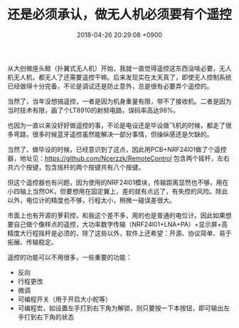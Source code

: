 ﻿---
layout: post
title: 还是必须承认，做无人机必须要有个遥控
date: 2018-04-26 20:29:08 +0900
categories: 技术 经验
---
从大创做座头鲸（扑翼式无人机）开始，我就一直觉得遥控这东西没啥必要，无人机无人机，都无人了还需要遥控干嘛。后来发现实在太天真了，即使无人控制系统已经做得十分完备，不论是调试还是防止意外，总是很有必要弄个遥控的。

当然了，当年没想搞遥控，一者是因为机身重量有限，带不了接收机。二者是因为当时技术有限，画了个LT8910的射频电路，误码率高达98%。

也因为一直以来没好好做遥控的事，不论是电设还是毕设做飞机的时候，都走了很多弯路，很多时候蓝牙遥控虽然能解决一部分事情，但操纵感还是欠缺的。

当然了，做毕设的时候，已经意识到了这点，因此用PCB+NRF24l01做了个遥控器，地址见：https://github.com/Ncerzzk/RemoteControl
包含两个摇杆，左右共六个按键，包含摇杆的两个按键共有八个按键。

但这个遥控器也有问题，因为使用的NRF24l01模块，传输距离显然也不够，用在小四轴上当然OK，但要想用在固定翼上，差的就有点远了，有失控的风险。除此以外，电位计的精度也不够，行程太小，稍微一碰误差很大。

市面上也有开源的萝莉控，和我这个差不多，用的也是普通的电位计。因此如果想要自己做个像样点的遥控，大功率数字传输（NRF24l01+LNA+PA）+显示屏+高精度大行程摇杆是必须的，除了这些以外，软件上还希望：开源、协议简单、易于拓展、传输稳定。

遥控的功能可以不用很多，一些重要的功能：

- 反向
- 行程更改
- 微调
- 可编程开关（用于开启大小舵等）
- 可编程宏，如设置左手打到右下角为解锁，则只要按一下本按钮，即可输出左手打到右下角的状态






